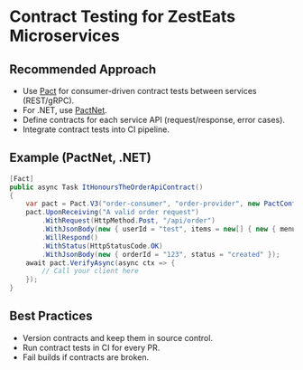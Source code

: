 # Contract Testing for ZestEats Microservices

## Recommended Approach

- Use [Pact](https://docs.pact.io/) for consumer-driven contract tests between services (REST/gRPC).
- For .NET, use [PactNet](https://github.com/pact-foundation/pact-net).
- Define contracts for each service API (request/response, error cases).
- Integrate contract tests into CI pipeline.

## Example (PactNet, .NET)

```csharp
[Fact]
public async Task ItHonoursTheOrderApiContract()
{
    var pact = Pact.V3("order-consumer", "order-provider", new PactConfig());
    pact.UponReceiving("A valid order request")
        .WithRequest(HttpMethod.Post, "/api/order")
        .WithJsonBody(new { userId = "test", items = new[] { new { menuItemId = "item1", quantity = 2 } } })
        .WillRespond()
        .WithStatus(HttpStatusCode.OK)
        .WithJsonBody(new { orderId = "123", status = "created" });
    await pact.VerifyAsync(async ctx => {
        // Call your client here
    });
}
```

## Best Practices

- Version contracts and keep them in source control.
- Run contract tests in CI for every PR.
- Fail builds if contracts are broken.
